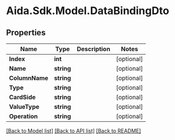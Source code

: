 # Aida.Sdk.Model.DataBindingDto

## Properties

Name | Type | Description | Notes
------------ | ------------- | ------------- | -------------
**Index** | **int** |  | [optional] 
**Name** | **string** |  | [optional] 
**ColumnName** | **string** |  | [optional] 
**Type** | **string** |  | [optional] 
**CardSide** | **string** |  | [optional] 
**ValueType** | **string** |  | [optional] 
**Operation** | **string** |  | [optional] 

[[Back to Model list]](../README.md#documentation-for-models) [[Back to API list]](../README.md#documentation-for-api-endpoints) [[Back to README]](../README.md)

